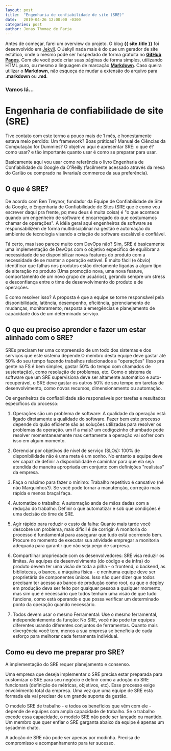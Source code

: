 ```yaml
---
layout: post
title:  "Engenharia de confiabilidade de site (SRE)"
date:   2019-04-26 12:00:00 -0300
categories: post
author: Jonas Thomaz de Faria
---
```


Antes de começar, farei um overview do projeto. O blog **{{ site.title }}** foi desenvolvido em [Jekyll](https://jekyllrb.com/). O Jekyll nada mais é do que um gerador de site estático, onde o mesmo pode ser hospedado de forma gratuita no **[GitHub Pages](https://pages.github.com/)**. Com ele você pode criar suas páginas de forma simples, utilizando HTML puro, ou mesmo a linguagem de marcação **[Markdown](https://www.markdownguide.org/)**. Caso queira utilizar o **Markdown**, não esqueça de mudar a extensão do arquivo para **.markdown** ou **.md**.

### Vamos lá...
# Engenharia de confiabilidade de site (SRE)


Tive contato com este termo a pouco mais de 1 mês, e honestamente estava meio perdido: Um framework? Boas práticas? Manual de Ciências da Computação for Dummies?
O objetivo aqui é apresentar SRE: o que é? como usar? e tão importante quanto usar é como se preparar para usar.

Basicamente aqui vou usar como referência o livro Engenharia de Confiabilidade do Google da O'Reilly (facilmente acessado através da mesa do Carlão ou comprado na livraria/e commerce da sua preferência).



## O que é SRE?

De acordo com Ben Treynor, fundador da Equipe de Confiabilidade de Site da Google, o Engenharia de Confiabilidade de Sites (SRE que é como vou escrever daqui pra frente, pq meu deus é muita coisa) é "o que acontece quando um engenheiro de software é encarregado do que costumamos chamar de operações". A idéia geral aqui engenheiros de software se responsabilizem de forma multidisciplinar na gestão e automação do ambiente de tecnologia visando a criação de software escalável e confiável.

Tá certo, mas isso parece muito com DevOps não? Sim, SRE é basicamente uma implementação de DevOps com o objetivo específico de equilibrar a necessidade de se disponibilizar novas features do produto com a necessidade de se manter a operação estável. É muito fácil (e óbvio) identificar que falhas nos produtos estão diretamente ligadas a algum tipo de alteração no produto (Uma promoção nova, uma nova feature, comportamento de um novo grupo de usuários), gerando sempre um stress e desconfiança entre o time de desenvolvimento do produto e de operações.

E como resolver isso? A proposta é que a equipe se torne responsável pela disponibilidade, latência, desempenho, eficiência, gerenciamento de mudanças, monitoramento, resposta a emergências e planejamento de capacidade dos de um determinado serviço.


## O que eu preciso aprender e fazer um estar alinhado com o SRE?


SREs precisam ter uma compreensão de um todo dos sistemas e dos serviços que este sistema depende.O membro desta equipe deve gastar até 50% do seu tempo fazendo trabalhos relacionados a "operações" (Isso pra gente na FS é bem simples, gastar 50% do tempo com chamados de sustentação), como resolução de problemas, etc. Como o sistema de software que um SRE supervisiona deve ser altamente automático e auto-recuperável, o SRE deve gastar os outros 50% de seu tempo em tarefas de desenvolvimento, como novos recursos, dimensionamento ou automação. 

Os engenheiros de confiabilidade são responsáveis por tarefas e resultados específicos do processo:

1. Operações são um problema de software: A qualidade da operação está ligado diretamente a qualidade do software. Fazer bem este processo depende do quão eficiente são as soluções utilizadas para resolver os problemas da operação. um if a mais? um codigozinho chumbado pode resolver momentaneamente mas certamente a operação vai sofrer com isso em algum momento.

2. Gerenciar por objetivos de nível de serviço (SLOs): 100% de disponibilidade não é uma meta é um sonho. No entanto a equipe deve ser capaz de definir a disponibilidade e caminhar para que ela seja atendida de maneira apropriada em conjunto com definições "realistas" da empresa.

3. Faça o máximo para fazer o mínimo: Trabalho repetitivo é cansativo (né não Marquinhos?). Se você pode tornar a manutenção, correção mais rápida e menos braçal faça.

4. Automatize o trabalho: A automação anda de mãos dadas com a redução do trabalho. Definir o que automatizar e sob que condições é uma decisão do time de SRE.

5. Agir rápido para reduzir o custo da falha: Quanto mais tarde você descobre um problema, mais difícil é de corrigir. A monitoria do processo é fundamental para assegurar que tudo está ocorrendo bem. Procure no momento de executar sua atividade empregar a monitoria adequada para garantir que não seja pego de surpresa.

6. Compartilhar propriedade com os desenvolvedores: SRE visa reduzir os limites. As equipes de desenvolvimento (do código e de infra) do produto devem ter uma visão de toda a pilha - o frontend, o backend, as bibliotecas, o banco, a máquina física - e nenhuma equipe deve ser proprietária de componentes únicos. Isso não quer dizer que todos precisam ter acesso ao banco de produção como root, ou que o deploy em produção deva ser feito por qualquer pessoa a qualquer momento, mas sim que é necessário que todos tenham uma visão de que tudo funciona, como está operando e que possa verificar um determinado ponto da operação quando necessário.

7. Todos devem usar o mesmo Ferramental: Use o mesmo ferramental, independentemente da função: No SRE, você não pode ter equipes diferentes usando diferentes conjuntos de ferramentas. Quanto mais divergência você tem, menos a sua empresa se beneficia de cada esforço para melhorar cada ferramenta individual. 


## Como eu devo me preparar pro SRE?

A implementação do SRE requer planejamento e consenso.

Uma empresa que deseja implementar o SRE precisa estar preparada para customizar o SRE para seu negócio e definir como a adoção do SRE funcionará (definição de métricas, objetivos, etc). Esse processo exige envolvimento total da empresa. Uma vez que uma equipe de SRE está formada ela vai precisar de um grande suporte da gestão.

O modelo SRE de trabalho - e todos os benefícios que vêm com ele - depende de equipes com ampla capacidade de trabalho. Se o trabalho excede essa capacidade, o modelo SRE não pode ser lançado ou mantido. Um membro que quer enfiar o SRE garganta abaixo da equipe é apenas um sysadmin chato.

A adoção de SRE não pode ser apenas por modinha. Precisa de compromisso e acompanhamento para ter sucesso.